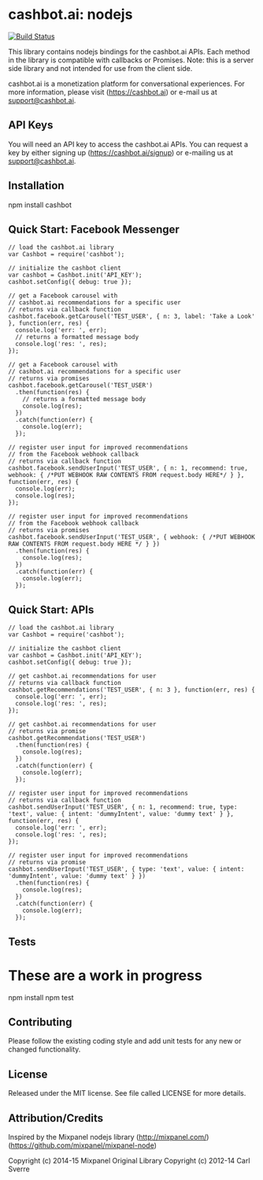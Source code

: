 cashbot.ai: nodejs
=========
[![Build Status](https://travis-ci.org/cashbot/cashbot-node.svg?branch=master)](https://travis-ci.org/cashbot/cashbot-node)

This library contains nodejs bindings for the cashbot.ai APIs. Each method in
the library is compatible with callbacks or Promises. Note: this is a server side library and not intended for use from the client side.

cashbot.ai is a monetization platform for conversational experiences. For more
information, please visit (https://cashbot.ai) or e-mail us at
[support@cashbot.ai](mailto://support@cashbot.ai).

API Keys
-----------

You will need an API key to access the cashbot.ai APIs. You can request a key by
either signing up (https://cashbot.ai/signup) or e-mailing us at
[support@cashbot.ai](mailto://support@cashbot.ai).

Installation
-----------

  npm install cashbot

Quick Start: Facebook Messenger
-----------

```
// load the cashbot.ai library
var Cashbot = require('cashbot');

// initialize the cashbot client
var cashbot = Cashbot.init('API_KEY');
cashbot.setConfig({ debug: true });

// get a Facebook carousel with
// cashbot.ai recommendations for a specific user
// returns via callback function
cashbot.facebook.getCarousel('TEST_USER', { n: 3, label: 'Take a Look' }, function(err, res) {
  console.log('err: ', err);
  // returns a formatted message body
  console.log('res: ', res);
});

// get a Facebook carousel with
// cashbot.ai recommendations for a specific user
// returns via promises
cashbot.facebook.getCarousel('TEST_USER')
  .then(function(res) {
    // returns a formatted message body
    console.log(res);
  })
  .catch(function(err) {
    console.log(err);
  });

// register user input for improved recommendations
// from the Facebook webhook callback
// returns via callback function
cashbot.facebook.sendUserInput('TEST_USER', { n: 1, recommend: true, webhook: { /*PUT WEBHOOK RAW CONTENTS FROM request.body HERE*/ } }, function(err, res) {
  console.log(err);
  console.log(res);
});

// register user input for improved recommendations
// from the Facebook webhook callback
// returns via promises
cashbot.facebook.sendUserInput('TEST_USER', { webhook: { /*PUT WEBHOOK RAW CONTENTS FROM request.body HERE */ } })
  .then(function(res) {
    console.log(res);
  })
  .catch(function(err) {
    console.log(err);
  });
```

Quick Start: APIs
-----------

```
// load the cashbot.ai library
var Cashbot = require('cashbot');

// initialize the cashbot client
var cashbot = Cashbot.init('API_KEY');
cashbot.setConfig({ debug: true });

// get cashbot.ai recommendations for user
// returns via callback function
cashbot.getRecommendations('TEST_USER', { n: 3 }, function(err, res) {
  console.log('err: ', err);
  console.log('res: ', res);
});

// get cashbot.ai recommendations for user
// returns via promise
cashbot.getRecommendations('TEST_USER')
  .then(function(res) {
    console.log(res);
  })
  .catch(function(err) {
    console.log(err);
  });

// register user input for improved recommendations
// returns via callback function
cashbot.sendUserInput('TEST_USER', { n: 1, recommend: true, type: 'text', value: { intent: 'dummyIntent', value: 'dummy text' } }, function(err, res) {
  console.log('err: ', err);
  console.log('res: ', res);
});

// register user input for improved recommendations
// returns via promise
cashbot.sendUserInput('TEST_USER', { type: 'text', value: { intent: 'dummyIntent', value: 'dummy text' } })
  .then(function(res) {
    console.log(res);
  })
  .catch(function(err) {
    console.log(err);
  });
```

Tests
-----

  # These are a work in progress
  npm install
  npm test

Contributing
-----

Please follow the existing coding style and add unit tests for any new or changed functionality. 

License
-------------------

Released under the MIT license.  See file called LICENSE for more details.

Attribution/Credits
-------------------

Inspired by the Mixpanel nodejs library
(http://mixpanel.com/)
(https://github.com/mixpanel/mixpanel-node)

Copyright (c) 2014-15 Mixpanel
Original Library Copyright (c) 2012-14 Carl Sverre
